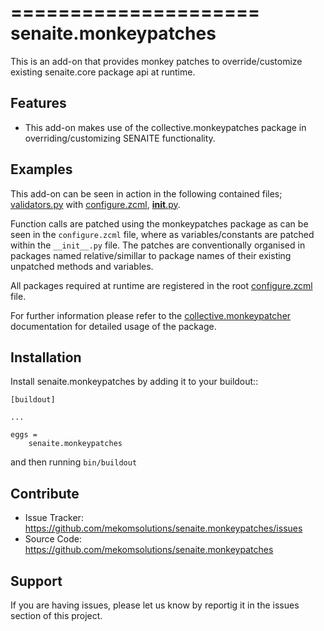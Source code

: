 
=====================
senaite.monkeypatches
=====================

This is an add-on that provides monkey patches to override/customize existing senaite.core package api at runtime. 

Features
--------

- This add-on makes use of the collective.monkeypatches package in overriding/customizing SENAITE functionality.


Examples
--------

This add-on can be seen in action in the following contained files; [validators.py](src/senaite/monkeypatches/validators/validators.py) with [configure.zcml](src/senaite/monkeypatches/validators/configure.zcml), [__init__.py](src/senaite/monkeypatches/content/__init__.py).

Function calls are patched using the monkeypatches package as can be seen in the `configure.zcml` file, where as variables/constants are patched within the `__init__.py` file. The patches are conventionally organised in packages named relative/simillar to package names of their existing unpatched methods and variables.

All packages required at runtime are registered in the root [configure.zcml](src/senaite/monkeypatches/configure.zcml) file.

For further information please refer to the [collective.monkeypatcher](https://github.com/plone/collective.monkeypatcher/blob/master/README.rst) documentation for detailed usage of the package.



Installation
------------

Install senaite.monkeypatches by adding it to your buildout::

    [buildout]

    ...

    eggs =
        senaite.monkeypatches


and then running ``bin/buildout``


Contribute
----------

- Issue Tracker: https://github.com/mekomsolutions/senaite.monkeypatches/issues
- Source Code: https://github.com/mekomsolutions/senaite.monkeypatches


Support
-------

If you are having issues, please let us know by reportig it in the issues section of this project.
